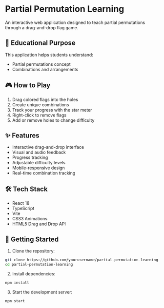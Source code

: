 # Partial Permutation Learning

An interactive web application designed to teach partial permutations through a drag-and-drop flag game.

## 🎯 Educational Purpose

This application helps students understand:
- Partial permutations concept
- Combinations and arrangements

## 🎮 How to Play

1. Drag colored flags into the holes
2. Create unique combinations
3. Track your progress with the star meter
4. Right-click to remove flags
5. Add or remove holes to change difficulty

## ✨ Features

- Interactive drag-and-drop interface
- Visual and audio feedback
- Progress tracking
- Adjustable difficulty levels
- Mobile-responsive design
- Real-time combination tracking

## 🛠️ Tech Stack

- React 18
- TypeScript
- Vite
- CSS3 Animations
- HTML5 Drag and Drop API

## 🚀 Getting Started

1. Clone the repository:

```bash
git clone https://github.com/yourusername/partial-permutation-learning.git
cd partial-permutation-learning
```

2. Install dependencies:

```bash
npm install
```

3. Start the development server:

```bash
npm start 
```


